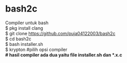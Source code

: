 # bash2c
Compiler untuk bash <br>
$ pkg install clang <br>
$ git clone https://github.com/puja04122003/bash2c <br>
$ cd bash2c <br>
$ bash installer.sh <br>
$ krypton #pilih opsi compiler 
<br><b># hasil compiler ada dua yaitu file installer.sh dan *.x.c</b>
